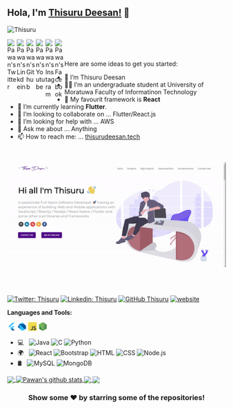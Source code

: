 ## Hola, I'm [Thisuru Deesan!](http://thisurudeesan.tech/) 👋

<p align="left"> <img src="https://komarev.com/ghpvc/?username=Thisuru&label=Views&color=blue&style=plastic" alt="Thisuru" /> </p>

<a href="https://twitter.com/ThisuruDeesan">
  <img align="left" alt="Pawan's Twitter" width="22px" src="https://cdn.jsdelivr.net/npm/simple-icons@v3/icons/twitter.svg" />
</a>
<a href="https://www.linkedin.com/in/thisuru-deesan-069957153/">
  <img align="left" alt="Pawan's Linkdein" width="22px" src="https://cdn.jsdelivr.net/npm/simple-icons@v3/icons/linkedin.svg" />
</a>
<a href="https://github.com/Thisuru">
  <img align="left" alt="Pawan's Github" width="22px" src="https://cdn.jsdelivr.net/npm/simple-icons@v3/icons/github.svg" />
</a>
<a href="https://gitlab.com/Thisuru/">
  <img align="left" alt="Pawan's Youtube" width="22px" src="https://cdn.jsdelivr.net/npm/simple-icons@v3/icons/gitlab.svg" />
</a>
<a href="https://www.instagram.com/thisuru_d/">
  <img align="left" alt="Pawan's Instagram" width="22px" src="https://cdn.jsdelivr.net/npm/simple-icons@v3/icons/instagram.svg" />
</a>
<a href="https://www.facebook.com/thisuru.deeshan">
  <img align="left" alt="Pawan's Facebook" width="22px" src="https://cdn.jsdelivr.net/npm/simple-icons@v3/icons/facebook.svg" />
</a>

<br/>
<br/>


Here are some ideas to get you started:

- 👦 I’m Thisuru Deesan 
- 👨‍🎓 I’m an undergraduate student at University of Moratuwa Faculty of Informatinon Technology 
- 📑 My favourit framework is **React**
- 📗 I’m currently learning **Flutter**.
- 👯 I’m looking to collaborate on ... Flutter/React.js
- 🤔 I’m looking for help with ... AWS
- 💬 Ask me about ... Anything
- 📫 How to reach me: ... [thisurudeesan.tech](http://thisurudeesan.tech/)

<br/>

   ![Alt Text](https://github.com/Thisuru/My-Portfolio/blob/master/Website%20Scrolling%20new.gif)

<br/>
<br/>

[![Twitter: Thisuru](https://img.shields.io/twitter/follow/ThisuruDeesan?style=social)](https://twitter.com/ThisuruDeesan)
[![Linkedin: Thisuru](https://img.shields.io/badge/-Thisuru-blue?style=flat-square&logo=Linkedin&logoColor=white&link=https://www.linkedin.com/in/imthepk/)](https://www.linkedin.com/in/thisuru-deesan-069957153/)
[![GitHub Thisuru](https://img.shields.io/github/followers/Thisuru?label=follow&style=social)](https://gitlab.com/Thisuru)
[![website](https://img.shields.io/badge/PortfolioWebsite-thisurudeesan.tech-2648ff?style=flat-square&logo=google-chrome)](http://thisurudeesan.tech/)


**Languages and Tools:**  

<code><img height="20" src="https://raw.githubusercontent.com/github/explore/80688e429a7d4ef2fca1e82350fe8e3517d3494d/topics/flutter/flutter.png"></code>
<code><img height="20" src="https://raw.githubusercontent.com/github/explore/80688e429a7d4ef2fca1e82350fe8e3517d3494d/topics/dart/dart.png"></code>
<code><img height="20" src="https://raw.githubusercontent.com/github/explore/80688e429a7d4ef2fca1e82350fe8e3517d3494d/topics/javascript/javascript.png"></code>
<code><img height="20" src="https://raw.githubusercontent.com/github/explore/80688e429a7d4ef2fca1e82350fe8e3517d3494d/topics/nodejs/nodejs.png"></code>
<br/>

- 💻 &nbsp;
  ![Java](https://img.shields.io/badge/-Java-333333?style=flat&logo=Java&logoColor=007396)
  ![C](https://img.shields.io/badge/-C-333333?style=flat&logo=C%2B%2B&logoColor=A8B9CC)
  ![Python](https://img.shields.io/badge/-Python-333333?style=flat&logo=python)
- 🌍 &nbsp;
  ![React](https://img.shields.io/badge/-React-333333?style=flat&logo=react)
  ![Bootstrap](https://img.shields.io/badge/-Bootstrap-333333?style=flat&logo=bootstrap&logoColor=563D7C)
  ![HTML](https://img.shields.io/badge/-HTML-333333?style=flat&logo=HTML5)
  ![CSS](https://img.shields.io/badge/-CSS-333333?style=flat&logo=CSS3&logoColor=1572B6)
  ![Node.js](https://img.shields.io/badge/-Node.js-333333?style=flat&logo=node.js)  
- 🛢 &nbsp;
  ![MySQL](https://img.shields.io/badge/-MySQL-333333?style=flat&logo=mysql)
  ![MongoDB](https://img.shields.io/badge/-MongoDB-333333?style=flat&logo=mongodb)

<a href="https://github.com/Thisuru">
  <img align="center" src="https://github-readme-stats.vercel.app/api/top-langs/?username=Thisuru&theme=light&hide_langs_below=1" />
</a>
<a href="https://github.com/Thisuru">
 <img align="center" src="https://github-readme-stats.vercel.app/api?username=Thisuru&show_icons=true&theme=light&line_height=27" alt="Pawan's github stats"/>
</a>
<a href="https://github.com/iampawan/FlutterExampleApps">
  <img align="center" src="https://github-readme-stats.vercel.app/api/pin/?username=Thisuru&repo=My-Portfolio&theme=light" />

</a>
<a href="https://github.com/iampawan/VelocityX">
 <img align="center" src="https://github-readme-stats.vercel.app/api/pin/?username=Thisuru&repo=Offers-Reselling-Products-FlutterApp&theme=light" />
</a>

<div align="center">

### Show some ❤️ by starring some of the repositories!

</div>
